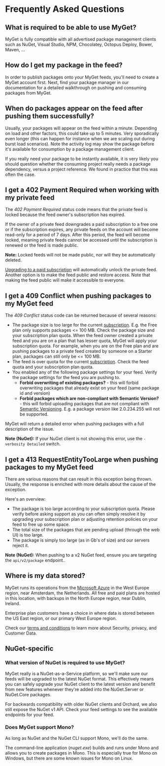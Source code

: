# Frequently Asked Questions

## What is required to be able to use MyGet?

MyGet is fully compatible with all advertised package management clients such as NuGet, Visual Studio, NPM, Chocolatey, Octopus Deploy, Bower, Maven, ...

## How do I get my package in the feed?

In order to publish packages onto your MyGet feeds, you'll need to create a MyGet account first. Next, find your package manager in our documentation for a detailed walkthrough on pushing and consuming packages from MyGet.

## When do packages appear on the feed after pushing them successfully?

Usually, your packages will appear on the feed within a minute. Depending on load and other factors, this could take up to 5 minutes. Very sporadically even longer (this can happen for instance when we are scaling out during burst load scenarios). Note the activity log may show the package before it's available for consumption by a package management client.

If you really need your package to be instantly available, it is very likely you should question whether the consuming project really needs a package dependency, versus a project reference. We found in practice that this was often the case.

## I get a 402 Payment Required when working with my private feed

The *402 Payment Required* status code means that the private feed is locked because the feed owner's subscription has expired.

If the owner of a private feed downgrades a paid subscription to a free one or if the subscription expires, any private feeds on the account will become read-only for a period of 7 days. After this period, the feed will become locked, meaning private feeds cannot be accessed until the subscription is renewed or the feed is made public.

<div class="alert alert-info">
    <strong>Note:</strong> Locked feeds will not be made public, nor will they be automatically deleted.
</div>

[Upgrading to a paid subscription](http://www.myget.org/plans) will automatically unlock the private feed. Another option is to make the feed public and restore access. Note that making the feed public will make it accessible to everyone.

## I get a 409 Conflict when pushing packages to my MyGet feed

The *409 Conflict* status code can be returned because of several reasons:

* The package size is too large for the current [subscription](http://www.myget.org/plans). E.g. the Free plan only supports packages <= 100 MB. Check the package size and your subscription plan quota. When the feed owner created a private feed and you are on a plan that has lesser quota, MyGet will apply your subscription quota. For example, when you are on the Free plan and are pushing packages to a private feed created by someone on a Starter plan, packages can still only be <= 100 MB.
* The feed is over quota for the current [subscription](http://www.myget.org/plans). Check the feed quota and your subscription plan quota.
* You enabled any of the following package settings for your feed. Verify the package settings for the feed you are pushing to.
  * **Forbid overwriting of existing packages?** - this will forbid overwriting packages that already exist on your feed (same package id and version)
  * **Forbid packages which are non-compliant with Semantic Version?** - this will forbid uploading packages that are not compliant with [Semantic Versioning](http://www.semver.org). E.g. a package version like 2.0.234.255 will not be supported.

MyGet will return a detailed error when pushing packages with a full description of the issue.

<div class="alert alert-info">
    <strong>Note (NuGet):</strong> If your NuGet client is not showing this error, use the <code>-verbosity Detailed</code> switch.
</div>

## I get a 413 RequestEntityTooLarge when pushing packages to my MyGet feed

There are various reasons that can result in this exception being thrown. Usually, the response is enriched with more details about the cause of the exception.

Here's an overview:

* The package is too large according to your subscription quota. Please verify before asking support as you can often simply resolve it by upgrading your subscription plan or adjusting retention policies on your feed to free up some space.
* The total size of the packages that are pending upload (through the web UI) is too large.
* The package is simply too large (as in Gb's of size) and our servers reject it.

<div class="alert alert-info">
    <strong>Note (NuGet):</strong> When pushing to a v2 NuGet feed, ensure you are targeting the <code>api/v2/package</code> endpoint..
</div>

## Where is my data stored?

MyGet runs its operations from the [Microsoft Azure](http://www.azure.com) in the West Europe region, near Amsterdam, the Netherlands. All free and paid plans are hosted in this location, with backups in the North Europe region, near Dublin, Ireland.

Enterprise plan customers have a choice in where data is stored between the US East region, or our primary West Europe region.

Check our [terms and conditions](https://www.myget.org/policies/terms) to learn more about Security, privacy, and Customer Data.

## NuGet-specific

### What version of NuGet is required to use MyGet?

MyGet really is a NuGet-as-a-Service platform, so we'll make sure our feeds will be upgraded to the latest NuGet format.
This effectively means you can safely upgrade your NuGet client to the latest version and benefit from new features whenever they're added into the NuGet.Server or NuGet.Core packages.

For backwards compatibility with older NuGet clients and Orchard, we also still expose the NuGet v1 API. Check your feed settings to see the available endpoints for your feed.

### Does MyGet support Mono?

As long as NuGet and the NuGet CLI support Mono, we'll do the same.

The command-line application (*nuget.exe*) builds and runs under Mono and allows you to create packages in Mono. This is especially true for Mono on Windows, but there are some known issues for Mono on Linux.

